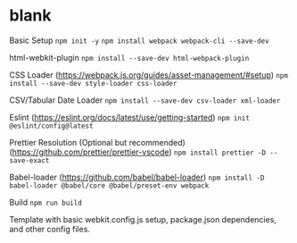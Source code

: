 # blank

Basic Setup
```npm init -y```
```npm install webpack webpack-cli --save-dev```

html-webkit-plugin
```npm install --save-dev html-webpack-plugin```

CSS Loader (https://webpack.js.org/guides/asset-management/#setup)
```npm install --save-dev style-loader css-loader```

CSV/Tabular Date Loader
```npm install --save-dev csv-loader xml-loader```

Eslint (https://eslint.org/docs/latest/use/getting-started)
```npm init @eslint/config@latest```

Prettier Resolution (Optional but recommended) (https://github.com/prettier/prettier-vscode)
```npm install prettier -D --save-exact```

Babel-loader (https://github.com/babel/babel-loader)
```npm install -D babel-loader @babel/core @babel/preset-env webpack```

Build
```npm run build```

Template with basic webkit.config.js setup, package.json dependencies, and other config files. 



